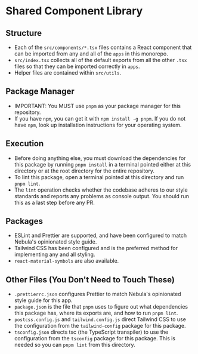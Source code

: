 <!-- Written by Daniel "Ludo" DeAnda (dcd180001) for CS4485.0W1 (Nebula Platform CS Project) starting March 21, 2023 -->

# Shared Component Library

## Structure

- Each of the `src/components/*.tsx` files contains a React component that can be imported from any and all of the `apps` in this monorepo.
- `src/index.tsx` collects all of the default exports from all the other `.tsx` files so that they can be imported correctly in `apps`.
- Helper files are contained within `src/utils`.

## Package Manager
- IMPORTANT: You MUST use `pnpm` as your package manager for this repository.
- If you have `npm`, you can get it with `npm install -g pnpm`. If you do not have `npm`, look up installation instructions for your operating system.

## Execution

- Before doing anything else, you must download the dependencies for this package by running `pnpm install` in a terminal pointed either at this directory or at the root directory for the entire repository.
- To lint this package, open a terminal pointed at this directory and run `pnpm lint`.
- The `lint` operation checks whether the codebase adheres to our style standards and reports any problems as console output. You should run this as a last step before any PR.

## Packages

- ESLint and Prettier are supported, and have been configured to match Nebula's opinionated style guide.
- Tailwind CSS has been configured and is the preferred method for implementing any and all styling.
- `react-material-symbols` are also available.

## Other Files (You Don't Need to Touch These)
- `.prettierrc.json` configures Prettier to match Nebula's opinionated style guide for this app.
- `package.json` is the file that `pnpm` uses to figure out what dependencies this package has, where its exports are, and how to run `pnpm lint`.
- `postcss.config.js` and `tailwind.config.js` direct Tailwind CSS to use the configuration from the `tailwind-config` package for this package.
- `tsconfig.json` directs tsc (the TypeScript transpiler) to use the configuration from the `tsconfig` package for this package. This is needed so you can `pnpm lint` from this directory.